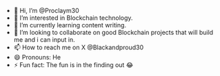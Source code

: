 - 👋 Hi, I’m @Proclaym30
- 👀 I’m interested in Blockchain technology.
- 🌱 I’m currently learning content writing.
- 💞️ I’m looking to collaborate on good Blockchain projects that will build me and i can input in.
- 📫 How to reach me on X @Blackandproud30
- 😄 Pronouns: He
- ⚡ Fun fact: The fun is in the finding out 😂

<!---
Proclaym30/Proclaym30 is a ✨ special ✨ repository because its `README.md` (this file) appears on your GitHub profile.
You can click the Preview link to take a look at your changes.
--->
